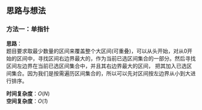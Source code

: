 ## 思路与想法
### 方法一：单指针
**思路**：  
题目要求取最少数量的区间来覆盖整个大区间(可重叠)，可以从头开始，对从0开始的区间中，寻找区间右边界最大的，作为当前已选区间集合的一部分。然后寻找区间左边界在当前已选区间集合中，并且其右边界最大的区间，
把其加入已选区间集合。因为我们是按需遍历区间集合的，所以可以先对区间按左边界从小到大进行排序。


**时间复杂度**：*O*(*N*)  
**空间复杂度**：*O*(*1*)
